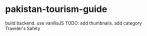 # pakistan-tourism-guide
build backend.
use vanillaJS
TODO:
add thumbnails.
add category Traveler's Safety
